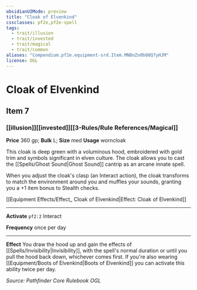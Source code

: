 ```yaml
---
obsidianUIMode: preview
title: "Cloak of Elvenkind"
cssclasses: pf2e,pf2e-spell
tags:
  - trait/illusion
  - trait/invested
  - trait/magical
  - trait/common
aliases: "Compendium.pf2e.equipment-srd.Item.MNBnZn0b80Q7yHJM"
license: OGL
---
```

# Cloak of Elvenkind
## Item 7
### [[illusion]][[invested]][[3-Rules/Rule References/Magical]]


**Price** 360 gp; 
**Bulk** L; **Size** med
**Usage** worncloak

This cloak is deep green with a voluminous hood, embroidered with gold trim and symbols significant in elven culture. The cloak allows you to cast the [[Spells/Ghost Sound|Ghost Sound]] cantrip as an arcane innate spell.

When you adjust the cloak's clasp (an Interact action), the cloak transforms to match the environment around you and muffles your sounds, granting you a +1 item bonus to Stealth checks.

[[Equipment Effects/Effect_ Cloak of Elvenkind|Effect: Cloak of Elvenkind]]

* * *

**Activate** `pf2:2` Interact

**Frequency** once per day

* * *

**Effect** You draw the hood up and gain the effects of [[Spells/Invisibility|Invisibility]], with the spell's normal duration or until you pull the hood back down, whichever comes first. If you're also wearing [[Equipment/Boots of Elvenkind|Boots of Elvenkind]] you can activate this ability twice per day.

*Source: Pathfinder Core Rulebook*
*OGL*